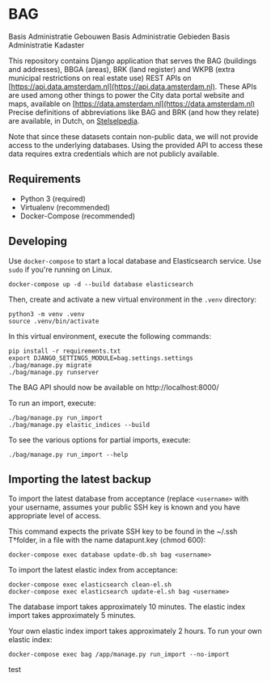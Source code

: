
BAG
============

Basis Administratie Gebouwen
Basis Administratie Gebieden
Basis Administratie Kadaster

This repository contains Django application that serves the BAG (buildings and
addresses), BBGA (areas), BRK (land register) and WKPB (extra municipal
restrictions on real estate use) REST APIs on
[https://api.data.amsterdam.nl](https://api.data.amsterdam.nl).
These APIs are used among other things to power the City data portal website
and maps, available on [https://data.amsterdam.nl](https://data.amsterdam.nl)
Precise definitions of abbreviations like BAG and BRK (and how they relate) are
available, in Dutch, on [Stelselpedia](https://www.amsterdam.nl/stelselpedia/).

Note that since these datasets contain non-public data, we will not provide
access to the underlying databases. Using the provided API to access these data
requires extra credentials which are not publicly available.


Requirements
------------

* Python 3 (required)
* Virtualenv (recommended)
* Docker-Compose (recommended)


Developing
----------

Use `docker-compose` to start a local database and Elasticsearch service. Use
`sudo` if you're running on Linux.

	docker-compose up -d --build database elasticsearch

Then, create and activate a new virtual environment in the `.venv` directory:

	python3 -m venv .venv
	source .venv/bin/activate

In this virtual environment, execute the following commands:

	pip install -r requirements.txt
	export DJANGO_SETTINGS_MODULE=bag.settings.settings
	./bag/manage.py migrate
	./bag/manage.py runserver

The BAG API should now be available on http://localhost:8000/

To run an import, execute:

	./bag/manage.py run_import
	./bag/manage.py elastic_indices --build

To see the various options for partial imports, execute:

	./bag/manage.py run_import --help


Importing the latest backup
---------------------------

To import the latest database from acceptance (replace `<username>` with your
username, assumes your public SSH key is known and you have appropriate level of access.

This command expects the private SSH key to be found in the ~/.ssh T†folder,
in a file with the name datapunt.key (chmod 600):

    docker-compose exec database update-db.sh bag <username>

To import the latest elastic index from acceptance:

	docker-compose exec elasticsearch clean-el.sh
	docker-compose exec elasticsearch update-el.sh bag <username>

The database import takes approximately 10 minutes.
The elastic index import takes approximately 5 minutes.

Your own elastic index import takes approximately 2 hours.
To run your own elastic index:

    docker-compose exec bag /app/manage.py run_import --no-import
   
test